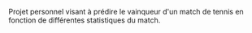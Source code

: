 Projet personnel visant à prédire le vainqueur d'un match de tennis en fonction de différentes statistiques du match.
